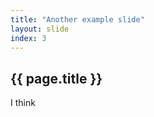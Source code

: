 ```yaml
---
title: "Another example slide"
layout: slide
index: 3
---
```


<section>
    <h2>{{ page.title }}</h2>
    <p>
        I think
    </p>
</section>
